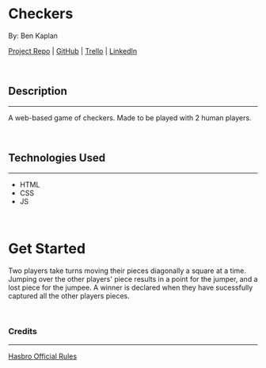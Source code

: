 # Checkers

By: Ben Kaplan

[Project Repo](https://github.com/JBenKaplan/Checkers) | [GitHub](https://github.com/JBenKaplan) | [Trello](https://trello.com/b/N2WlwgC4/checkers) | [LinkedIn](https://www.linkedin.com/in/jbenkaplan/)

<br />

## Description

---

A web-based game of checkers. Made to be played with 2 human players.

<br />

## Technologies Used

---

- HTML
- CSS
- JS

<br />

# Get Started

Two players take turns moving their pieces diagonally a square at a time. Jumping over the other players' piece results in a point for the jumper, and a lost piece for the jumpee. A winner is declared when they have sucessfully captured all the other players pieces.

<br />

### Credits

---

[Hasbro Official Rules](https://www.hasbro.com/common/instruct/Checkers.PDF)
